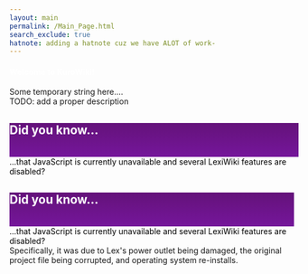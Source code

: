 ```yaml
---
layout: main
permalink: /Main_Page.html
search_exclude: true
hatnote: adding a hatnote cuz we have ALOT of work-
---
```


<script src="js/dyk.js"></script>

<style>
    hr {
        display: none !important;
    }
</style>
<h4 style="color:white">Welcome to KuroWiki!</h4>

<p>Some temporary string here....<br>TODO: add a proper description</p>

<!-- Wide card with share menu button -->
<style>
.demo-card-wide.mdl-card {
  width: 512px;
}

/* why the fuck cant i just merge these two fucking hell */
.demo-card-wide > .mdl-card__title {
  color: #fff;
  height:  60px;
  background-image: linear-gradient(rgb(100, 18, 122), rgb(117, 22, 155)) !important;
}
.demo-card-wide-m > .mdl-card__title {
  color: #fff;
  height:  60px;
  background-image: linear-gradient(rgb(100, 18, 122), rgb(117, 22, 155)) !important;


.demo-card-wide-m.mdl-card {
  width: 100%;
}
}
</style>

<!-- Large Screen -->
<div class="demo-card-wide mdl-card mdl-shadow--2dp mdl-layout--large-screen-only">
  <div class="mdl-card__title">
    <h2 class="mdl-card__title-text">Did you know...</h2>
  </div>
  <div class="mdl-card__supporting-text">
    <div id="facts-container" style="color:black;padding:-1;">
    <noscript>...that JavaScript is currently unavailable and several LexiWiki features are disabled?</noscript>
      </div>
  </div>
</div>


<!-- Small Screen -->
<div class="demo-card-wide-m mdl-card mdl-shadow--2dp mdl-layout--small-screen-only">
  <div class="mdl-card__title">
    <h2 class="mdl-card__title-text">Did you know...</h2>
  </div>
  <div class="mdl-card__supporting-text">
    <div id="facts-container-m" style="color:black;padding:-1;">
    <noscript>...that JavaScript is currently unavailable and several LexiWiki features are disabled?</noscript>
      </div>
  </div>
</div>



<!-- tooltip for a fact -->
<div class='mdl-tooltip mdl-tooltip--top' data-mdl-for='rli'>
  Specifically, it was due to Lex's power outlet being damaged, the original project file being corrupted, and operating system re-installs.
</div>

<!-- #### Recent news:

#### New layout!

This is a new layout made with the Material Design Lite CSS framework to make it look like Google's MD2014 Design, I hope y'all like it! ^^

*- Horibyte*

##### WE ARE FINALLY BETA!<br>
Recently today, May 7 2025 at 8:40pm, the HoriWiki Engine has finally reached the beta development cycle, we are proud to present this!!

Hope y'all enjoy :P

*- Horibyte* -->
